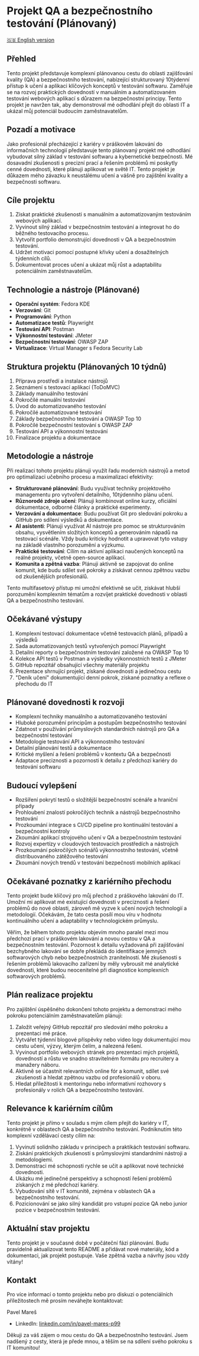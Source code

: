 # Projekt QA a bezpečnostního testování (Plánovaný)

[🇬🇧 English version](https://github.com/painter99/QA-and-Security-Testing-Project/blob/main/README.md)

## Přehled
Tento projekt představuje komplexní plánovanou cestu do oblasti zajišťování kvality (QA) a bezpečnostního testování, nabízející strukturovaný 10týdenní přístup k učení a aplikaci klíčových konceptů v testování softwaru. Zaměřuje se na rozvoj praktických dovedností v manuálním a automatizovaném testování webových aplikací s důrazem na bezpečnostní principy. Tento projekt je navržen tak, aby demonstroval mé odhodlání přejít do oblasti IT a ukázal můj potenciál budoucím zaměstnavatelům.

## Pozadí a motivace
Jako profesionál přecházející z kariéry v práškovém lakování do informačních technologií představuje tento plánovaný projekt mé odhodlání vybudovat silný základ v testování softwaru a kybernetické bezpečnosti. Mé dosavadní zkušenosti s precizní prací a řešením problémů mi poskytly cenné dovednosti, které plánuji aplikovat ve světě IT. Tento projekt je důkazem mého závazku k neustálému učení a vášně pro zajištění kvality a bezpečnosti softwaru.

## Cíle projektu
1. Získat praktické zkušenosti s manuálním a automatizovaným testováním webových aplikací.
2. Vyvinout silný základ v bezpečnostním testování a integrovat ho do běžného testovacího procesu.
3. Vytvořit portfolio demonstrující dovednosti v QA a bezpečnostním testování.
4. Udržet motivaci pomocí postupné křivky učení a dosažitelných týdenních cílů.
5. Dokumentovat proces učení a ukázat můj růst a adaptabilitu potenciálním zaměstnavatelům.

## Technologie a nástroje (Plánované)
- **Operační systém**: Fedora KDE
- **Verzování**: Git
- **Programování**: Python
- **Automatizace testů**: Playwright
- **Testování API**: Postman
- **Výkonnostní testování**: JMeter
- **Bezpečnostní testování**: OWASP ZAP
- **Virtualizace**: Virtual Manager s Fedora Security Lab

## Struktura projektu (Plánovaných 10 týdnů)
1. Příprava prostředí a instalace nástrojů
2. Seznámení s testovací aplikací (ToDoMVC)
3. Základy manuálního testování
4. Pokročilé manuální testování
5. Úvod do automatizovaného testování
6. Pokročilé automatizované testování
7. Základy bezpečnostního testování a OWASP Top 10
8. Pokročilé bezpečnostní testování s OWASP ZAP
9. Testování API a výkonnostní testování
10. Finalizace projektu a dokumentace

## Metodologie a nástroje

Při realizaci tohoto projektu plánuji využít řadu moderních nástrojů a metod pro optimalizaci učebního procesu a maximalizaci efektivity:

- **Strukturované plánování**: Budu využívat techniky projektového managementu pro vytvoření detailního, 10týdenního plánu učení.
- **Různorodé zdroje učení**: Plánuji kombinovat online kurzy, oficiální dokumentace, odborné články a praktické experimenty.
- **Verzování a dokumentace**: Budu používat Git pro sledování pokroku a GitHub pro sdílení výsledků a dokumentace.
- **AI asistenti**: Plánuji využívat AI nástroje pro pomoc se strukturováním obsahu, vysvětlením složitých konceptů a generováním nápadů na testovací scénáře. Vždy budu kriticky hodnotit a upravovat tyto vstupy na základě vlastního porozumění a výzkumu.
- **Praktické testování**: Cílím na aktivní aplikaci naučených konceptů na reálné projekty, včetně open-source aplikací.
- **Komunita a zpětná vazba**: Plánuji aktivně se zapojovat do online komunit, kde budu sdílet své pokroky a získávat cennou zpětnou vazbu od zkušenějších profesionálů.

Tento multifasetový přístup mi umožní efektivně se učit, získávat hlubší porozumění komplexním tématům a rozvíjet praktické dovednosti v oblasti QA a bezpečnostního testování.

## Očekávané výstupy
1. Komplexní testovací dokumentace včetně testovacích plánů, případů a výsledků
2. Sada automatizovaných testů vytvořených pomocí Playwright
3. Detailní reporty o bezpečnostním testování založené na OWASP Top 10
4. Kolekce API testů v Postman a výsledky výkonnostních testů z JMeter
5. GitHub repozitář obsahující všechny materiály projektu
6. Prezentace shrnující projekt, získané dovednosti a jedinečnou cestu
7. "Deník učení" dokumentující denní pokrok, získané poznatky a reflexe o přechodu do IT

## Plánované dovednosti k rozvoji
- Komplexní techniky manuálního a automatizovaného testování
- Hluboké porozumění principům a postupům bezpečnostního testování
- Zdatnost v používání průmyslových standardních nástrojů pro QA a bezpečnostní testování
- Metodologie testování API a výkonnostního testování
- Detailní plánování testů a dokumentace
- Kritické myšlení a řešení problémů v kontextu QA a bezpečnosti
- Adaptace preciznosti a pozornosti k detailu z předchozí kariéry do testování softwaru

## Budoucí vylepšení
- Rozšíření pokrytí testů o složitější bezpečnostní scénáře a hraniční případy
- Prohloubení znalostí pokročilých technik a nástrojů bezpečnostního testování
- Prozkoumání integrace s CI/CD pipeline pro kontinuální testování a bezpečnostní kontroly
- Zkoumání aplikací strojového učení v QA a bezpečnostním testování
- Rozvoj expertízy v cloudových testovacích prostředích a nástrojích
- Prozkoumání pokročilých scénářů výkonnostního testování, včetně distribuovaného zátěžového testování
- Zkoumání nových trendů v testování bezpečnosti mobilních aplikací

## Očekávané poznatky z kariérního přechodu
Tento projekt bude klíčový pro můj přechod z práškového lakování do IT. Umožní mi aplikovat mé existující dovednosti v preciznosti a řešení problémů do nové oblasti, zároveň mě vyzve k učení nových technologií a metodologií. Očekávám, že tato cesta posílí mou víru v hodnotu kontinuálního učení a adaptability v technologickém průmyslu.

Věřím, že během tohoto projektu objevím mnoho paralel mezi mou předchozí prací v práškovém lakování a novou cestou v QA a bezpečnostním testování. Pozornost k detailu vyžadovaná při zajišťování bezchybného lakování se dobře překládá do identifikace jemných softwarových chyb nebo bezpečnostních zranitelností. Mé zkušenosti s řešením problémů lakovacího zařízení by měly vybrousit mé analytické dovednosti, které budou neocenitelné při diagnostice komplexních softwarových problémů.

## Plán realizace projektu
Pro zajištění úspěšného dokončení tohoto projektu a demonstraci mého pokroku potenciálním zaměstnavatelům plánuji:

1. Založit veřejný GitHub repozitář pro sledování mého pokroku a prezentaci mé práce.
2. Vytvářet týdenní blogové příspěvky nebo video logy dokumentující mou cestu učení, výzvy, kterým čelím, a nalezená řešení.
3. Vyvinout portfolio webových stránek pro prezentaci mých projektů, dovedností a růstu ve snadno stravitelném formátu pro recruitery a manažery náboru.
4. Aktivně se účastnit relevantních online fór a komunit, sdílet své zkušenosti a hledat zpětnou vazbu od profesionálů v oboru.
5. Hledat příležitosti k mentoringu nebo informativní rozhovory s profesionály v rolích QA a bezpečnostního testování.

## Relevance k kariérním cílům
Tento projekt je přímo v souladu s mým cílem přejít do kariéry v IT, konkrétně v oblastech QA a bezpečnostního testování. Podniknutím této komplexní vzdělávací cesty cílím na:

1. Vyvinutí solidního základu v principech a praktikách testování softwaru.
2. Získání praktických zkušeností s průmyslovými standardními nástroji a metodologiemi.
3. Demonstraci mé schopnosti rychle se učit a aplikovat nové technické dovednosti.
4. Ukázku mé jedinečné perspektivy a schopností řešení problémů získaných z mé předchozí kariéry.
5. Vybudování sítě v IT komunitě, zejména v oblastech QA a bezpečnostního testování.
6. Pozicionování se jako silný kandidát pro vstupní pozice QA nebo junior pozice v bezpečnostním testování.

## Aktuální stav projektu
Tento projekt je v současné době v počáteční fázi plánování. Budu pravidelně aktualizovat tento README a přidávat nové materiály, kód a dokumentaci, jak projekt postupuje. Vaše zpětná vazba a návrhy jsou vždy vítány!

## Kontakt
Pro více informací o tomto projektu nebo pro diskuzi o potenciálních příležitostech mě prosím neváhejte kontaktovat:

Pavel Mareš
- LinkedIn: [linkedin.com/in/pavel-mares-p99](https://linkedin.com/in/pavel-mares-p99)

Děkuji za váš zájem o mou cestu do QA a bezpečnostního testování. Jsem nadšený z cesty, která je přede mnou, a těším se na sdílení svého pokroku s IT komunitou!
